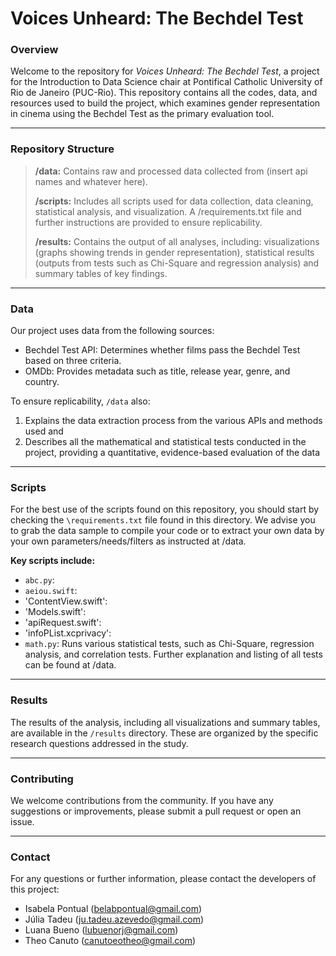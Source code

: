 # Voices Unheard: The Bechdel Test 

### Overview

Welcome to the repository for *Voices Unheard: The Bechdel Test*, a project for the Introduction to Data Science chair at Pontifical Catholic University of Rio de Janeiro (PUC-Rio). This repository contains all the codes, data, and resources used to build the project, which examines gender representation in cinema using the Bechdel Test as the primary evaluation tool.

***

### Repository Structure

> **/data:** Contains raw and processed data collected from (insert api names and whatever here).
> 
> **/scripts:** Includes all scripts used for data collection, data cleaning, statistical analysis, and visualization.  A /requirements.txt file and further instructions are provided to ensure replicability.
> 
> **/results:** Contains the output of all analyses, including: visualizations (graphs showing trends in gender representation), statistical results (outputs from tests such as Chi-Square and regression analysis) and summary tables of key findings.

***

### Data

Our project uses data from the following sources:

- Bechdel Test API: Determines whether films pass the Bechdel Test based on three criteria.
- OMDb: Provides metadata such as title, release year, genre, and country.

To ensure replicability, `/data` also:
1. Explains the data extraction process from the various APIs and methods used and
2. Describes all the mathematical and statistical tests conducted in the project, providing a quantitative, evidence-based evaluation of the data

***

### Scripts

For the best use of the scripts found on this repository, you should start by checking the `\requirements.txt` file found in this directory.
We advise you to grab the data sample to compile your code or to extract your own data by your own parameters/needs/filters as instructed at /data.

**Key scripts include:**

- `abc.py`:
- `aeiou.swift`:
- 'ContentView.swift': 
- 'Models.swift': 
- 'apiRequest.swift': 
- 'infoPList.xcprivacy': 
- `math.py`: Runs various statistical tests, such as Chi-Square, regression analysis, and correlation tests. Further explanation and listing of all tests can be found at /data.

***

### Results

The results of the analysis, including all visualizations and summary tables, are available in the `/results` directory. These are organized by the specific research questions addressed in the study.

***

### Contributing

We welcome contributions from the community. If you have any suggestions or improvements, please submit a pull request or open an issue.

***

### Contact

For any questions or further information, please contact the developers of this project:

- Isabela Pontual (belabpontual@gmail.com)
- Júlia Tadeu (ju.tadeu.azevedo@gmail.com)
- Luana Bueno (lubuenorj@gmail.com)
- Theo Canuto (canutoeotheo@gmail.com)
